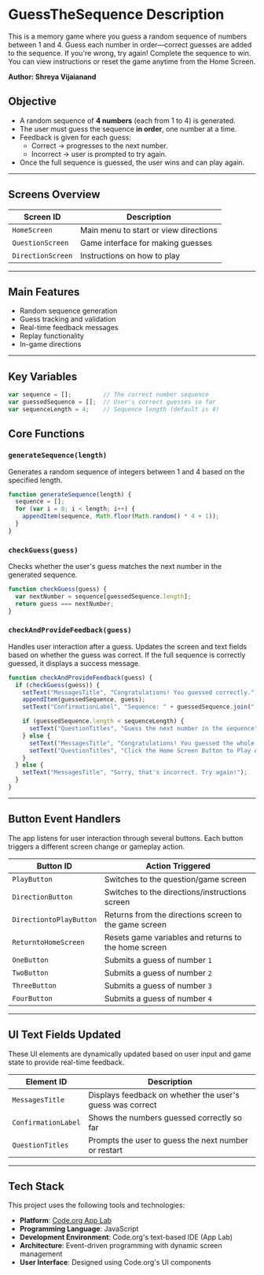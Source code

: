 # GuessTheSequence Description
This is a memory game where you guess a random sequence of numbers between 1 and 4. Guess each number in order—correct guesses are added to the sequence. If you're wrong, try again! Complete the sequence to win. You can view instructions or reset the game anytime from the Home Screen.

**Author: Shreya Vijaianand**

## Objective

- A random sequence of **4 numbers** (each from 1 to 4) is generated.
- The user must guess the sequence **in order**, one number at a time.
- Feedback is given for each guess:
  - Correct → progresses to the next number.
  - Incorrect → user is prompted to try again.
- Once the full sequence is guessed, the user wins and can play again.

---

## Screens Overview

| Screen ID         | Description                         |
|------------------|-------------------------------------|
| `HomeScreen`      | Main menu to start or view directions |
| `QuestionScreen`  | Game interface for making guesses    |
| `DirectionScreen` | Instructions on how to play          |

---

## Main Features

- Random sequence generation
- Guess tracking and validation
- Real-time feedback messages
- Replay functionality
- In-game directions

---

## Key Variables

```js
var sequence = [];         // The correct number sequence
var guessedSequence = [];  // User's correct guesses so far
var sequenceLength = 4;    // Sequence length (default is 4)
```

## Core Functions

### `generateSequence(length)`
Generates a random sequence of integers between 1 and 4 based on the specified length.

```javascript
function generateSequence(length) {
  sequence = [];
  for (var i = 0; i < length; i++) {
    appendItem(sequence, Math.floor(Math.random() * 4 + 1));
  }
}
```

### `checkGuess(guess)`
Checks whether the user's guess matches the next number in the generated sequence.

```javascript
function checkGuess(guess) {
  var nextNumber = sequence[guessedSequence.length];
  return guess === nextNumber;
}
```

### `checkAndProvideFeedback(guess)`
Handles user interaction after a guess. Updates the screen and text fields based on whether the guess was correct. If the full sequence is correctly guessed, it displays a success message.

```javascript
function checkAndProvideFeedback(guess) {
  if (checkGuess(guess)) {
    setText("MessagesTitle", "Congratulations! You guessed correctly.");
    appendItem(guessedSequence, guess);
    setText("ConfirmationLabel", "Sequence: " + guessedSequence.join(", "));

    if (guessedSequence.length < sequenceLength) {
      setText("QuestionTitles", "Guess the next number in the sequence");
    } else {
      setText("MessagesTitle", "Congratulations! You guessed the whole sequence.");
      setText("QuestionTitles", "Click the Home Screen Button to Play Again!");
    }
  } else {
    setText("MessagesTitle", "Sorry, that's incorrect. Try again!");
  }
}
```

---

## Button Event Handlers

The app listens for user interaction through several buttons. Each button triggers a different screen change or gameplay action.

| Button ID               | Action Triggered                                      |
|-------------------------|--------------------------------------------------------|
| `PlayButton`            | Switches to the question/game screen                   |
| `DirectionButton`       | Switches to the directions/instructions screen         |
| `DirectiontoPlayButton` | Returns from the directions screen to the game screen  |
| `ReturntoHomeScreen`    | Resets game variables and returns to the home screen   |
| `OneButton`             | Submits a guess of number `1`                          |
| `TwoButton`             | Submits a guess of number `2`                          |
| `ThreeButton`           | Submits a guess of number `3`                          |
| `FourButton`            | Submits a guess of number `4`                          |

---

## UI Text Fields Updated

These UI elements are dynamically updated based on user input and game state to provide real-time feedback.

| Element ID         | Description                                                |
|--------------------|------------------------------------------------------------|
| `MessagesTitle`    | Displays feedback on whether the user's guess was correct  |
| `ConfirmationLabel`| Shows the numbers guessed correctly so far                 |
| `QuestionTitles`   | Prompts the user to guess the next number or restart       |

---

## Tech Stack

This project uses the following tools and technologies:

- **Platform**: [Code.org App Lab](https://code.org/educate/applab)
- **Programming Language**: JavaScript
- **Development Environment**: Code.org's text-based IDE (App Lab)
- **Architecture**: Event-driven programming with dynamic screen management
- **User Interface**: Designed using Code.org's UI components
